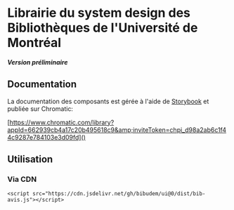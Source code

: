 # Librairie du system design des Bibliothèques de l'Université de Montréal

**_Version préliminaire_**

## Documentation

La documentation des composants est gérée à l'aide de [Storybook](https://storybook.js.org/) et publiée sur Chromatic:

[https://www.chromatic.com/library?appId=662939cb4a17c20b495618c9&amp;inviteToken=chpi_d98a2ab6c1f44c9287e784103e3d09fd]()

## Utilisation

### Via CDN

`<script src="https://cdn.jsdelivr.net/gh/bibudem/ui@0/dist/bib-avis.js"></script>`
